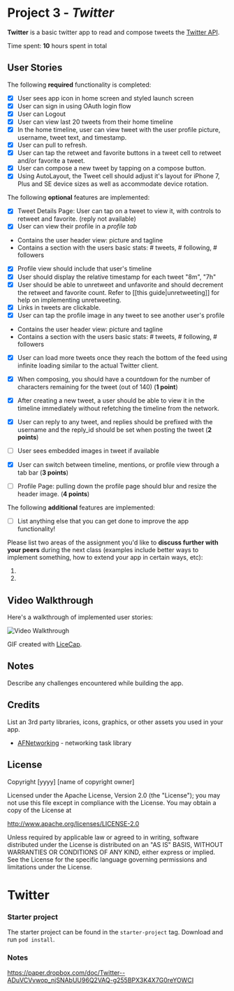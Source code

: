 # Project 3 - *Twitter*

**Twitter** is a basic twitter app to read and compose tweets the [Twitter API](https://apps.twitter.com/).

Time spent: **10** hours spent in total

## User Stories

The following **required** functionality is completed:

- [x] User sees app icon in home screen and styled launch screen
- [x] User can sign in using OAuth login flow
- [x] User can Logout
- [x] User can view last 20 tweets from their home timeline
- [x] In the home timeline, user can view tweet with the user profile picture, username, tweet text, and timestamp.
- [x] User can pull to refresh.
- [x] User can tap the retweet and favorite buttons in a tweet cell to retweet and/or favorite a tweet.
- [x] User can compose a new tweet by tapping on a compose button.
- [x] Using AutoLayout, the Tweet cell should adjust it's layout for iPhone 7, Plus and SE device sizes as well as accommodate device rotation.

The following **optional** features are implemented:

- [x] Tweet Details Page: User can tap on a tweet to view it, with controls to retweet and favorite. (reply not available)
- [x] User can view their profile in a *profile tab*
- Contains the user header view: picture and tagline
- Contains a section with the users basic stats: # tweets, # following, # followers
- [x] Profile view should include that user's timeline
- [x] User should display the relative timestamp for each tweet "8m", "7h"
- [x] User should be able to unretweet and unfavorite and should decrement the retweet and favorite count. Refer to [[this guide|unretweeting]] for help on implementing unretweeting.
- [x] Links in tweets are clickable.
- [x] User can tap the profile image in any tweet to see another user's profile
- Contains the user header view: picture and tagline
- Contains a section with the users basic stats: # tweets, # following, # followers
- [x] User can load more tweets once they reach the bottom of the feed using infinite loading similar to the actual Twitter client.
- [x] When composing, you should have a countdown for the number of characters remaining for the tweet (out of 140) (**1 point**)
- [x] After creating a new tweet, a user should be able to view it in the timeline immediately without refetching the timeline from the network.
- [x] User can reply to any tweet, and replies should be prefixed with the username and the reply_id should be set when posting the tweet (**2 points**)
- [ ] User sees embedded images in tweet if available
- [x] User can switch between timeline, mentions, or profile view through a tab bar (**3 points**)
- [ ] Profile Page: pulling down the profile page should blur and resize the header image. (**4 points**)


The following **additional** features are implemented:

- [ ] List anything else that you can get done to improve the app functionality!

Please list two areas of the assignment you'd like to **discuss further with your peers** during the next class (examples include better ways to implement something, how to extend your app in certain ways, etc):

1.
2.

## Video Walkthrough

Here's a walkthrough of implemented user stories:

<img src='http://g.recordit.co/dy2tF3HEWp.gif' title='Twitter' width='' alt='Video Walkthrough' />

GIF created with [LiceCap](http://www.cockos.com/licecap/).

## Notes

Describe any challenges encountered while building the app.

## Credits

List an 3rd party libraries, icons, graphics, or other assets you used in your app.

- [AFNetworking](https://github.com/AFNetworking/AFNetworking) - networking task library

## License

Copyright [yyyy] [name of copyright owner]

Licensed under the Apache License, Version 2.0 (the "License");
you may not use this file except in compliance with the License.
You may obtain a copy of the License at

http://www.apache.org/licenses/LICENSE-2.0

Unless required by applicable law or agreed to in writing, software
distributed under the License is distributed on an "AS IS" BASIS,
WITHOUT WARRANTIES OR CONDITIONS OF ANY KIND, either express or implied.
See the License for the specific language governing permissions and
limitations under the License.

# Twitter

### Starter project
The starter project can be found in the `starter-project` tag. Download and run `pod install`.


### Notes
https://paper.dropbox.com/doc/Twitter--ADuVCVvwop_njSNAbUU96Q2VAQ-g255BPX3K4X7G0reYOWCI
